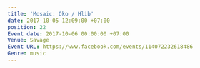 ```yaml
---
title: 'Mosaic: Oko / Hlib'
date: 2017-10-05 12:09:00 +07:00
position: 22
Event date: 2017-10-06 00:00:00 +07:00
Venue: Savage
Event URL: https://www.facebook.com/events/114072232618486
Genre: music
---
```


